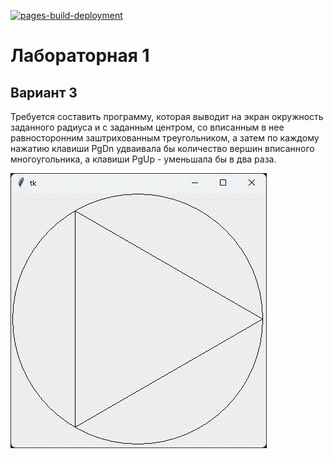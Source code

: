 [![pages-build-deployment](https://github.com/Tarasovvvv/computer-graphics-lab1/actions/workflows/pages/pages-build-deployment/badge.svg)](https://github.com/Tarasovvvv/computer-graphics-lab1/actions/workflows/pages/pages-build-deployment)

# Лабораторная 1
## Вариант 3
Требуется составить программу, которая выводит на экран окружность заданного радиуса и с заданным центром,
со вписанным в нее равносторонним заштрихованным треугольником, а затем по
каждому нажатию клавиши PgDn удваивала бы количество вершин вписанного
многоугольника, а клавиши PgUp - уменьшала бы в два раза.

![Работа приложения](vid.gif)

